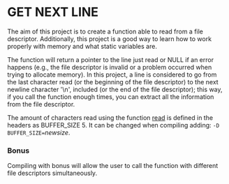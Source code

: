 # GET NEXT LINE
The aim of this project is to create a function able to read from a file descriptor. Additionally, this project is a good way to learn how to work properly with memory and what static variables are.

The function will return a pointer to the line just read or NULL if an error happens (e.g., the file descriptor is invalid or a problem occurred when trying to allocate memory). In this project, a line is considered to go from the last character read (or the beginning of the file descriptor) to the next newline character '\n', included (or the end of the file descriptor); this way, if you call the function enough times, you can extract all the information from the file descriptor.

The amount of characters read using the function [read](https://linux.die.net/man/2/read) is defined in the headers as BUFFER_SIZE 5. It can be changed when compiling adding: `-D BUFFER_SIZE=`_newsize_.

### Bonus
Compiling with bonus will allow the user to call the function with different file descriptors simultaneously.
